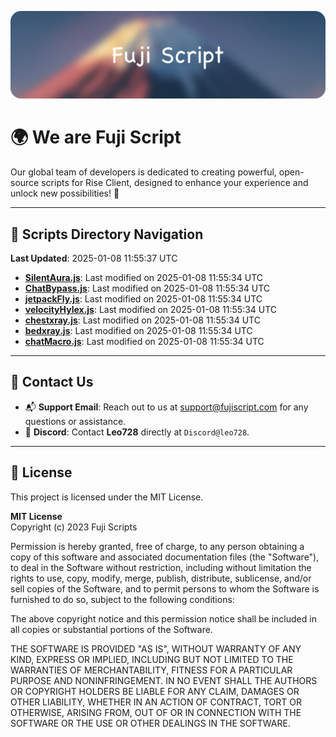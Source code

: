 ![Banner](.github/b.webp)

# 🌍 **We are Fuji Script**

Our global team of developers is dedicated to creating powerful, open-source scripts for Rise Client, designed to enhance your experience and unlock new possibilities! 🌟

---
<!-- SCRIPTS_NAVIGATION_START -->
## 📂 **Scripts Directory Navigation**

**Last Updated**: 2025-01-08 11:55:37 UTC

- **[SilentAura.js](scripts/SilentAura.js)**: Last modified on 2025-01-08 11:55:34 UTC
- **[ChatBypass.js](scripts/ChatBypass.js)**: Last modified on 2025-01-08 11:55:34 UTC
- **[jetpackFly.js](scripts/jetpackFly.js)**: Last modified on 2025-01-08 11:55:34 UTC
- **[velocityHylex.js](scripts/velocityHylex.js)**: Last modified on 2025-01-08 11:55:34 UTC
- **[chestxray.js](scripts/chestxray.js)**: Last modified on 2025-01-08 11:55:34 UTC
- **[bedxray.js](scripts/bedxray.js)**: Last modified on 2025-01-08 11:55:34 UTC
- **[chatMacro.js](scripts/chatMacro.js)**: Last modified on 2025-01-08 11:55:34 UTC

<!-- SCRIPTS_NAVIGATION_END -->

---

## 💬 **Contact Us**  
- 📬 **Support Email**: Reach out to us at [support@fujiscript.com](mailto:support@fujiscript.com) for any questions or assistance.  
- 💬 **Discord**: Contact **Leo728** directly at `Discord@leo728`.

---

## 📜 **License**

This project is licensed under the MIT License.  

**MIT License**  
Copyright (c) 2023 Fuji Scripts  

Permission is hereby granted, free of charge, to any person obtaining a copy of this software and associated documentation files (the "Software"), to deal in the Software without restriction, including without limitation the rights to use, copy, modify, merge, publish, distribute, sublicense, and/or sell copies of the Software, and to permit persons to whom the Software is furnished to do so, subject to the following conditions:  

The above copyright notice and this permission notice shall be included in all copies or substantial portions of the Software.  

THE SOFTWARE IS PROVIDED "AS IS", WITHOUT WARRANTY OF ANY KIND, EXPRESS OR IMPLIED, INCLUDING BUT NOT LIMITED TO THE WARRANTIES OF MERCHANTABILITY, FITNESS FOR A PARTICULAR PURPOSE AND NONINFRINGEMENT. IN NO EVENT SHALL THE AUTHORS OR COPYRIGHT HOLDERS BE LIABLE FOR ANY CLAIM, DAMAGES OR OTHER LIABILITY, WHETHER IN AN ACTION OF CONTRACT, TORT OR OTHERWISE, ARISING FROM, OUT OF OR IN CONNECTION WITH THE SOFTWARE OR THE USE OR OTHER DEALINGS IN THE SOFTWARE.  
